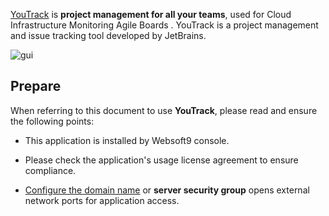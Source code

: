 [YouTrack](https://www.jetbrains.com/youtrack/) is **project management for all your teams**, used for Cloud Infrastructure Monitoring Agile Boards . YouTrack is a project management and issue tracking tool developed by JetBrains.


![gui](https://libs.websoft9.com/Websoft9/DocsPicture/zh/youtrack/youtrack-gui-websoft9.png)


## Prepare

When referring to this document to use **YouTrack**, please read and ensure the following points:

- This application is installed by Websoft9 console.

- Please check the application's usage license agreement to ensure compliance.

- [Configure the domain name](./domain-set) or **server security group** opens external network ports for application access.